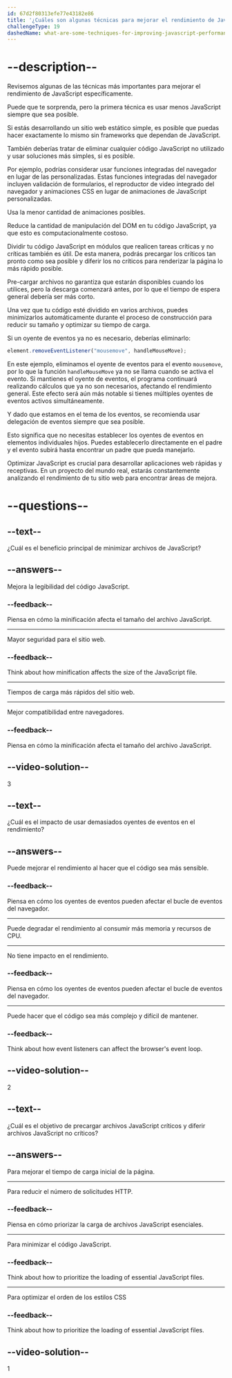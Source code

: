 ```yaml
---
id: 67d2f80313efe77e43182e86
title: '¿Cuáles son algunas técnicas para mejorar el rendimiento de JavaScript?'
challengeType: 19
dashedName: what-are-some-techniques-for-improving-javascript-performance
---
```


# --description--

Revisemos algunas de las técnicas más importantes para mejorar el rendimiento de JavaScript específicamente.

Puede que te sorprenda, pero la primera técnica es usar menos JavaScript siempre que sea posible.

Si estás desarrollando un sitio web estático simple, es posible que puedas hacer exactamente lo mismo sin frameworks que dependan de JavaScript.

También deberías tratar de eliminar cualquier código JavaScript no utilizado y usar soluciones más simples, si es posible.

Por ejemplo, podrías considerar usar funciones integradas del navegador en lugar de las personalizadas. Estas funciones integradas del navegador incluyen validación de formularios, el reproductor de video integrado del navegador y animaciones CSS en lugar de animaciones de JavaScript personalizadas.

Usa la menor cantidad de animaciones posibles.

Reduce la cantidad de manipulación del DOM en tu código JavaScript, ya que esto es computacionalmente costoso.

Dividir tu código JavaScript en módulos que realicen tareas críticas y no críticas también es útil. De esta manera, podrás precargar los críticos tan pronto como sea posible y diferir los no críticos para renderizar la página lo más rápido posible.

Pre-cargar archivos no garantiza que estarán disponibles cuando los utilices, pero la descarga comenzará antes, por lo que el tiempo de espera general debería ser más corto.

Una vez que tu código esté dividido en varios archivos, puedes minimizarlos automáticamente durante el proceso de construcción para reducir su tamaño y optimizar su tiempo de carga.

Si un oyente de eventos ya no es necesario, deberías eliminarlo:

```js
element.removeEventListener("mousemove", handleMouseMove);
```

En este ejemplo, eliminamos el oyente de eventos para el evento `mousemove`, por lo que la función `handleMouseMove` ya no se llama cuando se activa el evento. Si mantienes el oyente de eventos, el programa continuará realizando cálculos que ya no son necesarios, afectando el rendimiento general. Este efecto será aún más notable si tienes múltiples oyentes de eventos activos simultáneamente.

Y dado que estamos en el tema de los eventos, se recomienda usar delegación de eventos siempre que sea posible.

Esto significa que no necesitas establecer los oyentes de eventos en elementos individuales hijos. Puedes establecerlo directamente en el padre y el evento subirá hasta encontrar un padre que pueda manejarlo.

Optimizar JavaScript es crucial para desarrollar aplicaciones web rápidas y receptivas. En un proyecto del mundo real, estarás constantemente analizando el rendimiento de tu sitio web para encontrar áreas de mejora.

# --questions--

## --text--

¿Cuál es el beneficio principal de minimizar archivos de JavaScript?

## --answers--

Mejora la legibilidad del código JavaScript.

### --feedback--

Piensa en cómo la minificación afecta el tamaño del archivo JavaScript.

---

Mayor seguridad para el sitio web.

### --feedback--

Think about how minification affects the size of the JavaScript file.

---

Tiempos de carga más rápidos del sitio web.

---

Mejor compatibilidad entre navegadores.

### --feedback--

Piensa en cómo la minificación afecta el tamaño del archivo JavaScript.

## --video-solution--

3

## --text--

¿Cuál es el impacto de usar demasiados oyentes de eventos en el rendimiento?

## --answers--

Puede mejorar el rendimiento al hacer que el código sea más sensible.

### --feedback--

Piensa en cómo los oyentes de eventos pueden afectar el bucle de eventos del navegador.

---

Puede degradar el rendimiento al consumir más memoria y recursos de CPU.

---

No tiene impacto en el rendimiento.

### --feedback--

Piensa en cómo los oyentes de eventos pueden afectar el bucle de eventos del navegador.

---

Puede hacer que el código sea más complejo y difícil de mantener.

### --feedback--

Think about how event listeners can affect the browser's event loop.

## --video-solution--

2

## --text--

¿Cuál es el objetivo de precargar archivos JavaScript críticos y diferir archivos JavaScript no críticos?

## --answers--

Para mejorar el tiempo de carga inicial de la página.

---

Para reducir el número de solicitudes HTTP.

### --feedback--

Piensa en cómo priorizar la carga de archivos JavaScript esenciales.

---

Para minimizar el código JavaScript.

### --feedback--

Think about how to prioritize the loading of essential JavaScript files.

---

Para optimizar el orden de los estilos CSS

### --feedback--

Think about how to prioritize the loading of essential JavaScript files.

## --video-solution--

1
